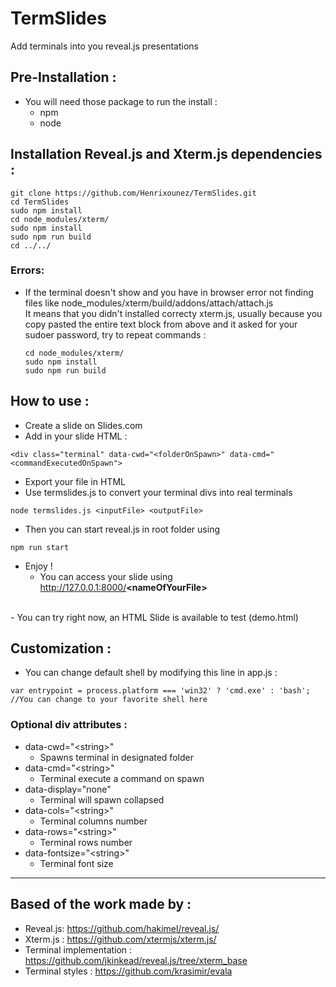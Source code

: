 # TermSlides
Add terminals into you reveal.js presentations

## Pre-Installation :
- You will need those package to run the install :
    - npm
    - node

## Installation Reveal.js and Xterm.js dependencies :
```
git clone https://github.com/Henrixounez/TermSlides.git
cd TermSlides
sudo npm install
cd node_modules/xterm/
sudo npm install
sudo npm run build
cd ../../
```
### Errors:
* If the terminal doesn't show and you have in browser error not finding files like node_modules/xterm/build/addons/attach/attach.js<br>
It means that you didn't installed correcty xterm.js, usually because you copy pasted the entire text block from above and it asked for your sudoer password, try to repeat commands :
    ```
    cd node_modules/xterm/
    sudo npm install
    sudo npm run build
    ```
## How to use :
- Create a slide on Slides.com
- Add in your slide HTML : 
```
<div class="terminal" data-cwd="<folderOnSpawn>" data-cmd="<commandExecutedOnSpawn">
```
- Export your file in HTML 
- Use termslides.js to convert your terminal divs into real terminals
```
node termslides.js <inputFile> <outputFile>
```
- Then you can start reveal.js in root folder using 
```
npm run start
```
- Enjoy !
    - You can access your slide using http://127.0.0.1:8000/<b>\<nameOfYourFile\></b>

<br>
- You can try right now, an HTML Slide is available to test (demo.html)

<br>

## Customization :
- You can change default shell by modifying this line in app.js :

```
var entrypoint = process.platform === 'win32' ? 'cmd.exe' : 'bash'; //You can change to your favorite shell here
```

### Optional div attributes :
* data-cwd="\<string\>"
    - Spawns terminal in designated folder
* data-cmd="\<string\>"
    - Terminal execute a command on spawn
* data-display="none"
    - Terminal will spawn collapsed
* data-cols="\<string\>"
    - Terminal columns number
* data-rows="\<string\>"
    - Terminal rows number
* data-fontsize="\<string\>"
    - Terminal font size

----
## Based of the work made by :
- Reveal.js: https://github.com/hakimel/reveal.js/
- Xterm.js : https://github.com/xtermjs/xterm.js/
- Terminal implementation : https://github.com/jkinkead/reveal.js/tree/xterm_base
- Terminal styles : https://github.com/krasimir/evala